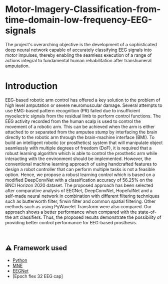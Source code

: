 # Motor-Imagery-Classification-from-time-domain-low-frequency-EEG-signals
The project's overarching objective is the development of a sophisticated deep neural network capable of accurately classifying EEG signals into motor impulses, thereby enabling the seamless execution of a range of actions integral to fundamental human rehabilitation after transhumeral amputation.
# Introduction
EEG-based robotic arm control has offered a key solution to the problem of high level amputation or severe neuromuscular damage. Several attempts to use EMG-based pattern recognition (PR) failed due to insufficient myoelectric signals from the residual limb to perform control functions. The EEG activity recorded from the human scalp is used to control the movement of a robotic arm. This can be achieved when the arm is either attached to or separated from the amputee stump by interfacing the brain directly to the robotic arm through the brain-machine interface (BMI). To build an intelligent robotic (or prosthetics) system that will manipulate object seamlessly with multiple degrees of freedom (DoF), it is required that a robust learning algorithm which is able to control the prosthetic arm while interacting with the environment should be implemented. However, the conventional machine learning approach of using handcrafted features to design a robot controller that can perform multiple tasks is not a feasible option. Hence, we propose a robust learning control which is based on a modified DeepConvNet with a classification accuracy of 56.25% on the BNCI Horizon 2020 dataset. The proposed approach has been selected after comparative analysis of EEGNet, DeepConvNet, HopefulNet and a self-made neural network in combination with different filtering techniques such as butterworth filter, firwin filter and common spatial filtering. Other methods such as using PyWavelet Transform were also compared. Our approach shows a better performance when compared with the state-of-the art classifiers. Thus, the proposed results demonstrate the possibility of providing better control performance for EEG-based prosthesis.

&nbsp;&nbsp;&nbsp;&nbsp;&nbsp;&nbsp;&nbsp;&nbsp;&nbsp;&nbsp;&nbsp;&nbsp;&nbsp;&nbsp;&nbsp;&nbsp;&nbsp;&nbsp;&nbsp;&nbsp;&nbsp;&nbsp;&nbsp;&nbsp;&nbsp;&nbsp;&nbsp;&nbsp;&nbsp;&nbsp;


## :warning: Framework used

- [Python](https://www.python.org/)
- [MNE](https://mne.tools/stable/index.html)
- [EEGNet](https://eegnet.org/index.html)
- [Epoch flex 32 EEG cap]





